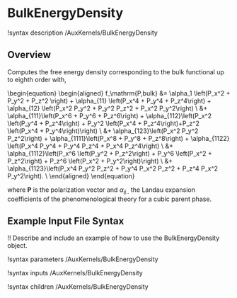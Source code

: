 # BulkEnergyDensity

!syntax description /AuxKernels/BulkEnergyDensity

## Overview

Computes the free energy density corresponding to the bulk functional up to eighth order with,

\begin{equation}
  \begin{aligned}
    f_\mathrm{P,bulk} &= \alpha_1 \left(P_x^2 + P_y^2 + P_z^2 \right) + \alpha_{11} \left(P_x^4 + P_y^4 + P_z^4\right) + \alpha_{12} \left(P_x^2 P_y^2 + P_y^2 P_z^2 + P_x^2 P_y^2\right) \\
    &+ \alpha_{111}\left(P_x^6 + P_y^6 + P_z^6\right) + \alpha_{112}\left(P_x^2 \left(P_y^4 + P_z^4\right) + P_y^2 \left(P_x^4 + P_z^4\right)+P_z^2 \left(P_x^4 + P_y^4\right)\right) \\
    &+ \alpha_{123}\left(P_x^2 P_y^2 P_z^2\right) + \alpha_{1111}\left(P_x^8 + P_y^8 + P_z^8\right) + \alpha_{1122} \left(P_x^4 P_y^4 + P_y^4 P_z^4 + P_x^4 P_z^4\right) \\
    &+ \alpha_{1112}\left(P_x^6 \left(P_y^2 + P_z^2\right) + P_y^6 \left(P_x^2 + P_z^2\right) + P_z^6 \left(P_x^2 + P_y^2\right)\right) \\
    &+ \alpha_{1123}\left(P_x^4 P_y^2 P_z^2 + P_y^4 P_x^2 P_z^2 + P_z^4 P_x^2 P_y^2\right). \\
  \end{aligned}
\end{equation}

where $\mathbf{P}$ is the polarization vector and $\alpha_{ij..}$ the Landau expansion coefficients of the phenomenological theory for a cubic parent phase.


## Example Input File Syntax

!! Describe and include an example of how to use the BulkEnergyDensity object.

!syntax parameters /AuxKernels/BulkEnergyDensity

!syntax inputs /AuxKernels/BulkEnergyDensity

!syntax children /AuxKernels/BulkEnergyDensity
